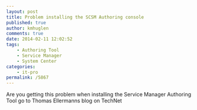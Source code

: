 ```yaml
---
layout: post
title: Problem installing the SCSM Authoring console
published: true
author: kmhuglen
comments: true
date: 2014-02-11 12:02:52
tags:
    - Authoring Tool
    - Service Manager
    - System Center
categories:
    - it-pro
permalink: /5867
---
```

Are you getting this problem when installing the Service Manager Authoring Tool go to Thomas Ellermanns blog on TechNet

